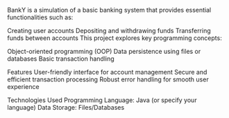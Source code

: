 BankY is a simulation of a basic banking system that provides essential functionalities such as:

Creating user accounts
Depositing and withdrawing funds
Transferring funds between accounts
This project explores key programming concepts:

Object-oriented programming (OOP)
Data persistence using files or databases
Basic transaction handling

Features
User-friendly interface for account management
Secure and efficient transaction processing
Robust error handling for smooth user experience

Technologies Used
Programming Language: Java (or specify your language)
Data Storage: Files/Databases
